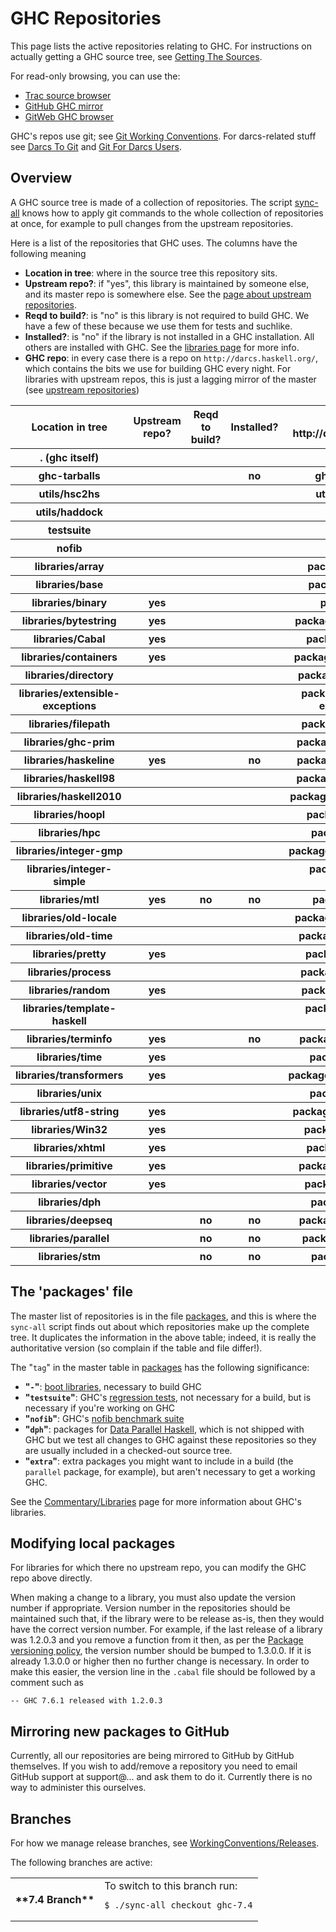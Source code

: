 # GHC Repositories


This page lists the active repositories relating to GHC. For instructions on actually getting a GHC source tree, see [Getting The Sources](building/getting-the-sources).


For read-only browsing, you can use the:

- [ Trac source browser](http://hackage.haskell.org/trac/ghc/browser)
- [ GitHub GHC mirror](http://github.com/ghc/ghc)
- [ GitWeb GHC browser](http://darcs.haskell.org/cgi-bin/gitweb.cgi)


GHC's repos use git; see [Git Working Conventions](working-conventions/git). For darcs-related stuff see [Darcs To Git](darcs-to-git) and [Git For Darcs Users](git-for-darcs-users).

## Overview


A GHC source tree is made of a collection of repositories. The script [sync-all](building/sync-all) knows how to apply git commands to the whole collection of repositories at once, for example to pull changes from the upstream repositories.


Here is a list of the repositories that GHC uses.  The columns have the following meaning

- **Location in tree**: where in the source tree this repository sits.
- **Upstream repo?**: if "yes", this library is maintained by someone else, 
  and its master repo is somewhere else.  See the [page about upstream repositories](repositories/upstream).
- **Reqd to build?**: is "no" is this library is not required to build GHC. We have a few of these because we use them for tests and suchlike.
- **Installed?**: is "no" if the library is not installed in a GHC installation. All others are installed with GHC. See the [libraries page](commentary/libraries) for more info.
- **GHC repo**: in every case there is a repo on `http://darcs.haskell.org/`, which contains the bits we use for building GHC every night. For libraries with upstream repos, this is just a lagging mirror of the master (see [upstream repositories](repositories/upstream))

<table><tr><th>Location in tree</th>
<th> Upstream repo?</th>
<th>Reqd to build?</th>
<th>Installed?</th>
<th>GHC repo http://darcs.haskell.org/...</th></tr>
<tr><th>. (ghc itself)</th>
<th></th>
<th></th>
<th></th>
<th>ghc.git/</th></tr>
<tr><th>ghc-tarballs</th>
<th></th>
<th></th>
<th> no  </th>
<th>ghc-tarballs.git/</th></tr>
<tr><th>utils/hsc2hs</th>
<th></th>
<th></th>
<th></th>
<th>utils/hsc2hs.git/</th></tr>
<tr><th>utils/haddock</th>
<th></th>
<th></th>
<th></th>
<th>haddock.git</th></tr>
<tr><th>testsuite</th>
<th></th>
<th></th>
<th></th>
<th>testsuite.git</th></tr>
<tr><th>nofib</th>
<th></th>
<th></th>
<th></th>
<th>nofib.git</th></tr>
<tr><th>libraries/array</th>
<th></th>
<th></th>
<th></th>
<th>packages/array.git/</th></tr>
<tr><th>libraries/base</th>
<th></th>
<th></th>
<th></th>
<th>packages/base.git/</th></tr>
<tr><th>libraries/binary</th>
<th> yes </th>
<th></th>
<th></th>
<th>packages/.git/</th></tr>
<tr><th>libraries/bytestring</th>
<th> yes </th>
<th></th>
<th></th>
<th>packages/bytestring.git/</th></tr>
<tr><th>libraries/Cabal</th>
<th> yes </th>
<th></th>
<th></th>
<th>packages/Cabal.git/</th></tr>
<tr><th>libraries/containers</th>
<th> yes </th>
<th></th>
<th></th>
<th>packages/containers.git/</th></tr>
<tr><th>libraries/directory</th>
<th></th>
<th></th>
<th></th>
<th>packages/directory.git/</th></tr>
<tr><th>libraries/extensible-exceptions</th>
<th></th>
<th></th>
<th></th>
<th>packages/extensible-exceptions.git/</th></tr>
<tr><th>libraries/filepath</th>
<th></th>
<th></th>
<th></th>
<th>packages/filepath.git/</th></tr>
<tr><th>libraries/ghc-prim</th>
<th></th>
<th></th>
<th></th>
<th>packages/ghc-prim.git/</th></tr>
<tr><th>libraries/haskeline</th>
<th> yes </th>
<th></th>
<th> no  </th>
<th>packages/haskeline.git/</th></tr>
<tr><th>libraries/haskell98</th>
<th></th>
<th></th>
<th></th>
<th>packages/haskell98.git/</th></tr>
<tr><th>libraries/haskell2010</th>
<th></th>
<th></th>
<th></th>
<th>packages/haskell2010.git/</th></tr>
<tr><th>libraries/hoopl</th>
<th></th>
<th></th>
<th></th>
<th>packages/hoopl.git/</th></tr>
<tr><th>libraries/hpc</th>
<th></th>
<th></th>
<th></th>
<th>packages/hpc.git/</th></tr>
<tr><th>libraries/integer-gmp</th>
<th></th>
<th></th>
<th></th>
<th>packages/integer-gmp.git/</th></tr>
<tr><th>libraries/integer-simple</th>
<th></th>
<th></th>
<th></th>
<th>packages/integer-simple.git/</th></tr>
<tr><th>libraries/mtl</th>
<th> yes </th>
<th> no  </th>
<th> no  </th>
<th>packages/mtl.git/</th></tr>
<tr><th>libraries/old-locale</th>
<th></th>
<th></th>
<th></th>
<th>packages/old-locale.git/</th></tr>
<tr><th>libraries/old-time</th>
<th></th>
<th></th>
<th></th>
<th>packages/old-time.git/</th></tr>
<tr><th>libraries/pretty</th>
<th> yes </th>
<th></th>
<th></th>
<th>packages/pretty.git/</th></tr>
<tr><th>libraries/process</th>
<th></th>
<th></th>
<th></th>
<th>packages/process.git/</th></tr>
<tr><th>libraries/random</th>
<th> yes </th>
<th></th>
<th></th>
<th>packages/random.git/</th></tr>
<tr><th>libraries/template-haskell</th>
<th></th>
<th></th>
<th></th>
<th>packages/template-haskell.git/</th></tr>
<tr><th>libraries/terminfo</th>
<th> yes </th>
<th></th>
<th> no  </th>
<th>packages/terminfo.git/</th></tr>
<tr><th>libraries/time</th>
<th> yes </th>
<th></th>
<th></th>
<th>packages/time.git/</th></tr>
<tr><th>libraries/transformers</th>
<th> yes </th>
<th></th>
<th></th>
<th>packages/transformers.git/</th></tr>
<tr><th>libraries/unix</th>
<th></th>
<th></th>
<th></th>
<th>packages/unix.git/</th></tr>
<tr><th>libraries/utf8-string</th>
<th> yes </th>
<th></th>
<th></th>
<th>packages/utf8-string.git/</th></tr>
<tr><th>libraries/Win32</th>
<th> yes </th>
<th></th>
<th></th>
<th>packages/Win32.git/</th></tr>
<tr><th>libraries/xhtml</th>
<th> yes </th>
<th></th>
<th></th>
<th>packages/xhtml.git/</th></tr>
<tr><th>libraries/primitive</th>
<th> yes </th>
<th></th>
<th></th>
<th>packages/primitive.git/</th></tr>
<tr><th>libraries/vector</th>
<th> yes </th>
<th></th>
<th></th>
<th>packages/vector.git/</th></tr>
<tr><th>libraries/dph</th>
<th></th>
<th></th>
<th></th>
<th>packages/dph.git/</th></tr>
<tr><th>libraries/deepseq</th>
<th></th>
<th> no  </th>
<th> no </th>
<th>packages/deepseq.git/</th></tr>
<tr><th>libraries/parallel</th>
<th></th>
<th> no  </th>
<th> no  </th>
<th>packages/parallel.git/</th></tr>
<tr><th>libraries/stm</th>
<th></th>
<th> no  </th>
<th> no  </th>
<th>packages/stm.git/</th></tr></table>

## The 'packages' file


The master list of repositories is in the file [packages](/trac/ghc/browser/ghc/packages), and this is where the `sync-all` script finds out about which repositories make up the complete tree.  It duplicates the information in the above table; indeed, it is really the authoritative version (so complain if the table and file differ!).


The "`tag`" in the master table in [packages](/trac/ghc/browser/ghc/packages) has the following significance:

- **"`-`"**: [boot libraries](commentary/libraries), necessary to build GHC
- **"`testsuite`"**: GHC's [regression tests](building/running-tests), not necessary for a build, but is necessary if you're working on GHC
- **"`nofib`"**: GHC's [nofib benchmark suite](building/running-no-fib)
- **"`dph`"**: packages for [Data Parallel Haskell](data-parallel), which is not shipped with GHC but we test all changes to GHC against these repositories so they are usually included in a checked-out source tree.
- **"`extra`"**: extra packages you might want to include in a build (the `parallel` package, for example), but aren't necessary to get a working GHC.


See the [Commentary/Libraries](commentary/libraries) page for more information about GHC's libraries.

## Modifying local packages


For libraries for which there no upstream repo, you can modify the GHC repo above directly.


When making a change to a library, you must also update the version
number if appropriate. Version number in the repositories should be
maintained such that, if the library were to be release as-is, then
they would have the correct version number. For example, if the last
release of a library was 1.2.0.3 and you remove a function from it
then, as per the
[ Package versioning policy](http://www.haskell.org/haskellwiki/Package_versioning_policy),
the version number should be bumped to 1.3.0.0. If it is already
1.3.0.0 or higher then no further change is necessary. In order to
make this easier, the version line in the `.cabal` file should be
followed by a comment such as

```wiki
-- GHC 7.6.1 released with 1.2.0.3
```

## Mirroring new packages to GitHub


Currently, all our repositories are being mirrored to GitHub by GitHub themselves. If you wish to add/remove a repository you need to email GitHub support at support@… and ask them to do it. Currently there is no way to administer this ourselves.

## Branches


For how we manage release branches, see [WorkingConventions/Releases](working-conventions/releases).


The following branches are active:

<table><tr><th>**7.4 Branch**</th>
<td>
To switch to this branch run:

```wiki
$ ./sync-all checkout ghc-7.4
```

</td></tr></table>